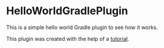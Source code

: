 # HelloWorldGradlePlugin
This is a simple hello world Gradle plugin to see how it works.

This plugin was created with the help of a [tutorial](http://www.thinkcode.se/blog/2015/03/22/a-gradle-plugin-written-in-java).
